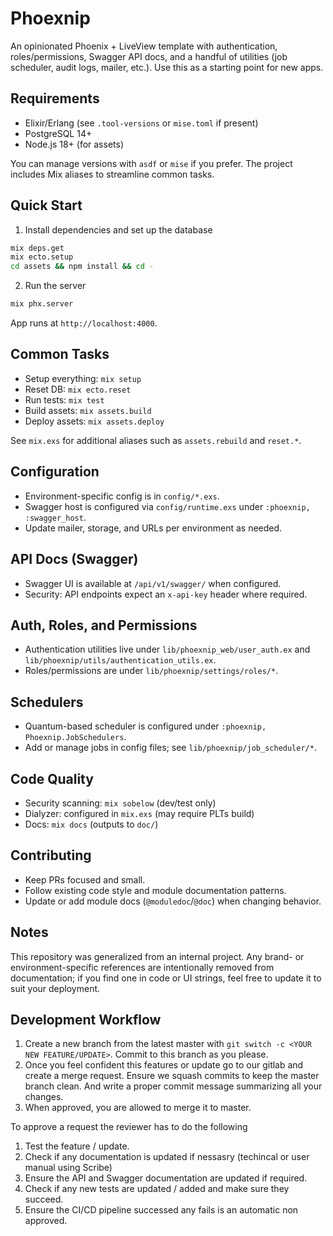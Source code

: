 # Phoexnip

An opinionated Phoenix + LiveView template with authentication, roles/permissions, Swagger API docs, and a handful of utilities (job scheduler, audit logs, mailer, etc.). Use this as a starting point for new apps.

## Requirements

- Elixir/Erlang (see `.tool-versions` or `mise.toml` if present)
- PostgreSQL 14+
- Node.js 18+ (for assets)

You can manage versions with `asdf` or `mise` if you prefer. The project includes Mix aliases to streamline common tasks.

## Quick Start

1) Install dependencies and set up the database

```bash
mix deps.get
mix ecto.setup
cd assets && npm install && cd -
```

2) Run the server

```bash
mix phx.server
```

App runs at `http://localhost:4000`.

## Common Tasks

- Setup everything: `mix setup`
- Reset DB: `mix ecto.reset`
- Run tests: `mix test`
- Build assets: `mix assets.build`
- Deploy assets: `mix assets.deploy`

See `mix.exs` for additional aliases such as `assets.rebuild` and `reset.*`.

## Configuration

- Environment-specific config is in `config/*.exs`.
- Swagger host is configured via `config/runtime.exs` under `:phoexnip, :swagger_host`.
- Update mailer, storage, and URLs per environment as needed.

## API Docs (Swagger)

- Swagger UI is available at `/api/v1/swagger/` when configured.
- Security: API endpoints expect an `x-api-key` header where required.

## Auth, Roles, and Permissions

- Authentication utilities live under `lib/phoexnip_web/user_auth.ex` and `lib/phoexnip/utils/authentication_utils.ex`.
- Roles/permissions are under `lib/phoexnip/settings/roles/*`.

## Schedulers

- Quantum-based scheduler is configured under `:phoexnip, Phoexnip.JobSchedulers`.
- Add or manage jobs in config files; see `lib/phoexnip/job_scheduler/*`.

## Code Quality

- Security scanning: `mix sobelow` (dev/test only)
- Dialyzer: configured in `mix.exs` (may require PLTs build)
- Docs: `mix docs` (outputs to `doc/`)

## Contributing

- Keep PRs focused and small.
- Follow existing code style and module documentation patterns.
- Update or add module docs (`@moduledoc`/`@doc`) when changing behavior.

## Notes

This repository was generalized from an internal project. Any brand- or environment-specific references are intentionally removed from documentation; if you find one in code or UI strings, feel free to update it to suit your deployment.

## Development Workflow

1. Create a new branch from the latest master with ``git switch -c <YOUR NEW FEATURE/UPDATE>``. Commit to this branch as you please.
2. Once you feel confident this features or update go to our gitlab and create a merge request. Ensure we squash commits to keep the master branch clean. And write a proper commit message summarizing all your changes.
3. When approved, you are allowed to merge it to master.

To approve a request the reviewer has to do the following

1. Test the feature / update.
2. Check if any documentation is updated if nessasry (techincal or user manual using Scribe)
3. Ensure the API and Swagger documentation are updated if required.
4. Check if any new tests are updated / added and make sure they succeed.
5. Ensure the CI/CD pipeline successed any fails is an automatic non approved.
